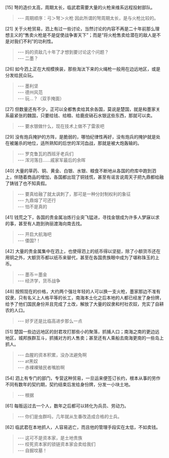 
[15] 弩的造价太高，周期太长，临武君需要大量的火枪来维系远程投射部队。
>--- 周期顺序：弓＞弩＞火枪
因此所谓的弩周期太长，是与火枪比较的。<br>

[21] 关于火枪贸易，泗上有过一些讨论，当然讨论的内容不再是二十年前那么理想主义的“售卖火枪是不是促使战争害天下”；而是“将火枪售卖给潜在的敌人是不是对我们不利”的功利性。
>--- 妈的资敌几十年了才想到要讨论这个问题？<br>
>--- 二墨？<br>

[26] 如今泗上正在大规模换装，那些淘汰下来的火绳枪一般用在边远地区，或是分发给民众玩。
>--- 墨利坚<br>
>--- 德州风范<br>
>--- 玩…？（双手掩面）<br>

[27] 但数量还有不少，正可以全都售卖给其余各国，莫说是楚国，就是和墨家关系最紧张的魏国，只要给钱、给粮、给鹿皮硝石水银这些东西，那就可以卖。
>--- 要水银做什么，现在技术上做不了雷汞吧<br>

[29] 没有炮兵掩护的方阵，是脆弱的，哪怕纪律性再好，没有炮兵的掩护就是处在被屠杀的地位，适所熟知的后世的浑河血战，那就是被大炮轰输的。
>--- 罗克鲁瓦的西班牙老兵们<br>
>--- 浑河落日……戚家军最后的余晖<br>

[40] 大量的草药、铜、黄金、白银、水银、粮食不断地从各国的府库中跑到泗上，伴随着商品的增加，各国都出现了铜钱慌，甚至有谣言说周天子把九鼎都给融了铸钱了也不知真假。
>--- 要真给融了就太讽刺了，那可是一种分封制权利的象征<br>
>--- 九鼎熔了可还行<br>
>--- 怕不是真的<br>

[41] 钱荒之下，各国的贵金属冶炼行业突飞猛进，寻找金银成为许多人梦寐以求的事，甚至有人跑到驹丽渡海向南去找。
>--- 开启大航海吧<br>
>--- 倭国?！<br>

[42] 大量的贵金属集中在泗上，也使得泗上的纸币得以坚挺，除了小额货币还在用铜之外，大额货币都以纸币来替代，甚至在各国贵族眼中成为了堪称珠玉的上币。
>--- 墨币＝墨金<br>
>--- 经济学，货币战争<br>

[48] 按照现在的价格，大约两个强壮年轻的人可以换一支火枪，墨家那边不准有奴隶，只有名义上人格平等的长工，南海本土化之后本地的人都已经发了身份牌，给予了他们国民身份并且完成了土改，解放了大量的奴隶和村社农奴，充实了自耕农的人口。
>--- 好歹还是比临高进步那么一点<br>

[51] 楚国一些边远地区的封君攻打那些小的聚落，抓捕人口；南海之南的更边远地区，城邦族群互斗，抓捕对方的人售卖；甚至还有人乘船去南海更南的一些岛上抓人。
>--- 血腥的资本积累，没办法避免啊<br>
>--- at黑奴<br>
>--- 赤裸裸殖民者嘴脸啊<br>

[54] 泗上有专门的部门，专营这种贸易，一旦运来便签订长约，根本从事的劳作不同有数年的契约期，契约结束后发给身份牌，分发一小块土地。
>--- 根据<br>

[61] 每贩运过去一个人，数年之后都可以转化为兵员、劳动力。
>--- 你们是虫群吗，几年就从生番改造成合格的士兵。<br>

[62] 临武君在本地抓人，人容易逃亡，而且他的管理手段实在太低，不如卖钱。
>--- 这可不是资本家，是土地贵族<br>
>--- 绞死资本家的锁链资本家会卖给我们<br>
>--- 自掘坟墓！<br>
